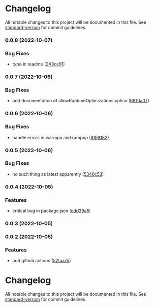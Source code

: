 # Changelog

All notable changes to this project will be documented in this file. See [standard-version](https://github.com/conventional-changelog/standard-version) for commit guidelines.

### 0.0.8 (2022-10-07)


### Bug Fixes

* typo in readme ([243ce91](https://github.com/stephan-nordnes-eriksen/code-bench/commit/243ce9185ab09a0ccbea63b7178a291114af43e4))

### 0.0.7 (2022-10-06)


### Bug Fixes

* add documentation of allowRuntimeOptimizations option ([6810a07](https://github.com/stephan-nordnes-eriksen/code-bench/commit/6810a07d8966cf8b6110d220dfbbb1dcdde97f4e))

### 0.0.6 (2022-10-06)


### Bug Fixes

* handle errors in warmpu and rampup ([9198182](https://github.com/stephan-nordnes-eriksen/code-bench/commit/9198182983ad55cb8f4752b848a1ee18ac911fb5))

### 0.0.5 (2022-10-06)


### Bug Fixes

* no such thing as latest apparently ([5340c53](https://github.com/stephan-nordnes-eriksen/code-bench/commit/5340c53ccbc6e203bd074ac3e55af4531177843d))

### 0.0.4 (2022-10-05)


### Features

* critical bug in package.json ([cdd39a5](https://github.com/stephan-nordnes-eriksen/code-bench/commit/cdd39a59f6d85c0cfbb5f7f7aa79935e61f6a540))

### 0.0.3 (2022-10-05)

### 0.0.2 (2022-10-05)


### Features

* add github actions ([52faa75](https://github.com/stephan-nordnes-eriksen/code-bench/commit/52faa75d9b1dc60f4d3e4820f87d0a4ba348102e))

# Changelog

All notable changes to this project will be documented in this file. See [standard-version](https://github.com/conventional-changelog/standard-version) for commit guidelines.
